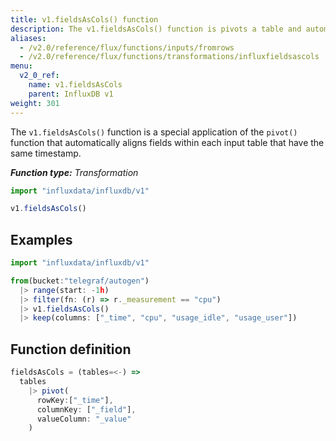 ```yaml
---
title: v1.fieldsAsCols() function
description: The v1.fieldsAsCols() function is pivots a table and automatically aligns fields within each input table that have the same timestamp.
aliases:
  - /v2.0/reference/flux/functions/inputs/fromrows
  - /v2.0/reference/flux/functions/transformations/influxfieldsascols
menu:
  v2_0_ref:
    name: v1.fieldsAsCols
    parent: InfluxDB v1
weight: 301
---
```


The `v1.fieldsAsCols()` function is a special application of the `pivot()` function that
automatically aligns fields within each input table that have the same timestamp.

_**Function type:** Transformation_

```js
import "influxdata/influxdb/v1"

v1.fieldsAsCols()
```

## Examples
```js
import "influxdata/influxdb/v1"

from(bucket:"telegraf/autogen")
  |> range(start: -1h)
  |> filter(fn: (r) => r._measurement == "cpu")
  |> v1.fieldsAsCols()
  |> keep(columns: ["_time", "cpu", "usage_idle", "usage_user"])
```

## Function definition
```js
fieldsAsCols = (tables=<-) =>
  tables
    |> pivot(
      rowKey:["_time"],
      columnKey: ["_field"],
      valueColumn: "_value"
    )
```
